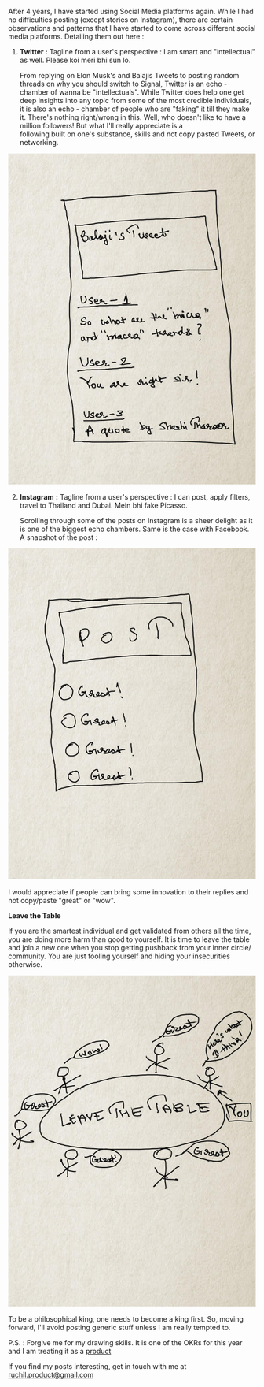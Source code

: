 After 4 years, I have started using Social Media platforms again. While I had no difficulties posting (except stories on Instagram), there are certain observations and patterns that I have started to come across different social media platforms. Detailing them out here : 

1. **Twitter :** Tagline from a user's perspective : I am smart and "intellectual" as well. Please koi 
    meri bhi sun lo. 
    
    From replying on Elon Musk's and Balajis Tweets to posting random threads on why you should 
    switch to Signal, Twitter is an echo - chamber of wanna be "intellectuals". While Twitter does 
    help one get deep insights into any topic from some of the most credible individuals, it is also 
    an echo - chamber of people who are "faking" it till they make it. There's nothing right/wrong in 
    this. Well, who doesn't like to have a million followers! But what I'll really appreciate is a   
    following built on one's substance, skills and not copy pasted Tweets, or networking. 

![image](https://github.com/23Ruchil/Blog/blob/gh-pages/assets/Images/Twitter.jpg?raw=true)

2. **Instagram**  **:** Tagline from a user's perspective : I can post, apply filters, travel to Thailand and 
    Dubai. Mein bhi fake Picasso. 

    Scrolling through some of the posts on Instagram is a sheer delight as it is one of the biggest 
    echo chambers. Same is the case with Facebook. A snapshot of the post : 

![image](https://github.com/23Ruchil/Blog/blob/gh-pages/assets/Images/Instagram.jpg?raw=true)

I would appreciate if people can bring some innovation to their replies and not copy/paste "great" or "wow". 

**Leave the Table**

If you are the smartest individual and get validated from others all the time, you are doing more harm than good to yourself. It is time to leave the table and join a new one when you stop getting pushback from your inner circle/ community. You are just fooling yourself and hiding your insecurities otherwise. 

![image](https://github.com/23Ruchil/Blog/blob/gh-pages/assets/Images/Table.jpg?raw=true)

To be a philosophical king, one needs to become a king first. So, moving forward, I'll avoid posting generic stuff unless I am really tempted to. 

P.S. : Forgive me for my drawing skills. It is one of the OKRs for this year and I am treating it as a [product](https://23ruchil.github.io/Blog/2021/02/01/Everything-Is-A-Product.html) 

If you find my posts interesting, get in touch with me at [ruchil.product@gmail.com](mailto:ruchil.product@gmail.com)